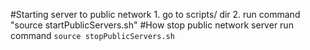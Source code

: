 #Starting server to public network
    1. go to scripts/ dir
    2. run command "source startPublicServers.sh"
#How stop public network server
    run command `source stopPublicServers.sh`

